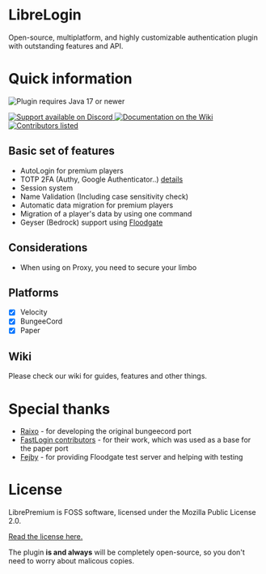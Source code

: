 
# LibreLogin

Open-source, multiplatform, and highly customizable authentication plugin with outstanding features and API.

# Quick information

<img src="https://img.shields.io/badge/Java%20version-%2017+-blue?style=for-the-badge&logo=java&logoColor=white"
alt="Plugin requires Java 17 or newer"></img>

<a href="https://discord.gg/HP3CSfCv2v">
<img src="https://img.shields.io/badge/Discord-%20SUPPORT-blue?style=for-the-badge&logo=discord&logoColor=white" 
alt="Support available on Discord"></img>
</a>
<a href="https://github.com/kyngs/LibreLogin/wiki">
<img src="https://img.shields.io/badge/Documentation-555555?style=for-the-badge&logo=wikipedia" alt="Documentation on the Wiki"></img>
</a>

<a href="https://github.com/kyngs/LibreLogin/graphs/contributors">
<img src="https://img.shields.io/badge/Contributors-Credits-blue?style=for-the-badge" 
alt="Contributors listed"></img>
</a>

## Basic set of features

- AutoLogin for premium players
- TOTP 2FA (Authy, Google Authenticator..) [details](https://github.com/kyngs/LibreLogin/wiki/2FA)
- Session system
- Name Validation (Including case sensitivity check)
- Automatic data migration for premium players
- Migration of a player's data by using one command
- Geyser (Bedrock) support using [Floodgate](https://github.com/kyngs/LibreLogin/wiki/Floodgate)

## Considerations

- When using on Proxy, you need to secure your limbo

## Platforms

- [x] Velocity
- [x] BungeeCord
- [x] Paper

## Wiki

Please check our wiki for guides, features and other things.

# Special thanks

- [Raixo](https://github.com/RAIXOCZ) - for developing the original bungeecord port
- [FastLogin contributors](https://github.com/games647/FastLogin) - for their work, which was used as a base for the
  paper port
- [Fejby](https://github.com/Fejby) - for providing Floodgate test server and helping with testing

# License

LibrePremium is FOSS software, licensed under the Mozilla Public License 2.0.

[Read the license here.](https://github.com/kyngs/LibreLogin/blob/master/LICENSE)

The plugin **is and always** will be completely open-source, so you don't need to worry about malicous copies.
